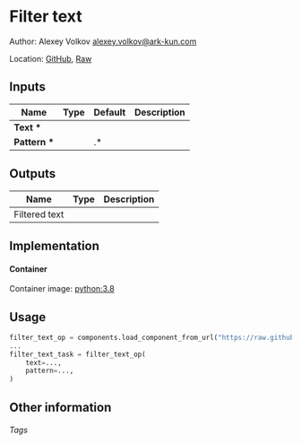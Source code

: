 <!-- BEGIN_GENERATED_CONTENT -->
# Filter text

Author: Alexey Volkov <alexey.volkov@ark-kun.com>

Location: [GitHub](https://github.com/Ark-kun/pipeline_components/blob/master/components/sample/Python_script/component.yaml), [Raw](https://raw.githubusercontent.com/Ark-kun/pipeline_components/master/components/sample/Python_script/component.yaml)

## Inputs

|Name|Type|Default|Description|
|-|-|-|-|
|**Text** **\***||||
|**Pattern** **\***||.*||

## Outputs

|Name|Type|Description|
|-|-|-|
|Filtered text|||

## Implementation

#### Container

Container image: [python:3.8](https://hub.docker.com/r/_/python)

## Usage

```python
filter_text_op = components.load_component_from_url("https://raw.githubusercontent.com/Ark-kun/pipeline_components/master/components/sample/Python_script/component.yaml")
...
filter_text_task = filter_text_op(
    text=...,
    pattern=...,
)
```

## Other information

###### Tags

<!-- END_GENERATED_CONTENT -->
